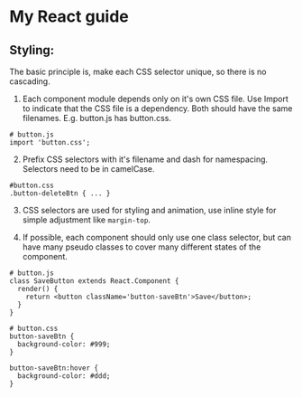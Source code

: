 # My React guide

## Styling:

The basic principle is, make each CSS selector unique, so there is no cascading.

1. Each component module depends only on it's own CSS file. Use Import to indicate that the CSS file is a dependency. Both should have the same filenames. E.g. button.js has button.css. 
```
# button.js
import 'button.css';
```
2. Prefix CSS selectors with it's filename and dash for namespacing. Selectors need to be in camelCase.
```
#button.css
.button-deleteBtn { ... }
```

3. CSS selectors are used for styling and animation, use inline style for simple adjustment like `margin-top`.

4. If possible, each component should only use one class selector, but can have many pseudo classes to cover many different states of the component.
```
# button.js
class SaveButton extends React.Component {
  render() {
    return <button className='button-saveBtn'>Save</button>;
  }
}

# button.css
button-saveBtn {
  background-color: #999;
}

button-saveBtn:hover {
  background-color: #ddd;
}

```